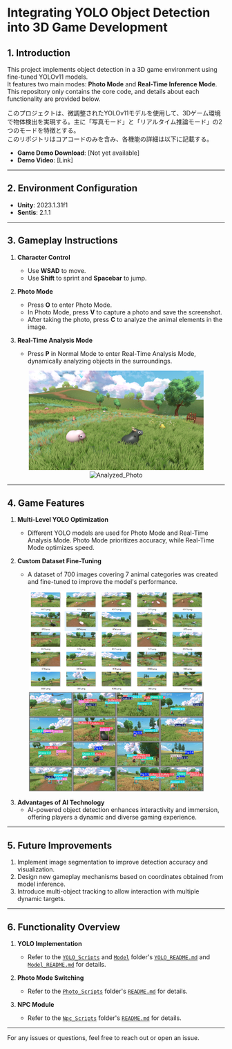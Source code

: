 # Integrating YOLO Object Detection into 3D Game Development

## 1. Introduction
This project implements object detection in a 3D game environment using fine-tuned YOLOv11 models.   
It features two main modes: **Photo Mode** and **Real-Time Inference Mode**. This repository only contains the core code, and details about each functionality are provided below.

このプロジェクトは、微調整されたYOLOv11モデルを使用して、3Dゲーム環境で物体検出を実現する。主に「写真モード」と「リアルタイム推論モード」の2つのモードを特徴とする。  
このリポジトリはコアコードのみを含み、各機能の詳細は以下に記載する。

- **Game Demo Download**: [Not yet available]  
- **Demo Video**: [Link]  

---

## 2. Environment Configuration
- **Unity**: 2023.1.31f1  
- **Sentis**: 2.1.1  

---

## 3. Gameplay Instructions
1. **Character Control**  
   - Use **WSAD** to move.  
   - Use **Shift** to sprint and **Spacebar** to jump.

2. **Photo Mode**  
   - Press **O** to enter Photo Mode.  
   - In Photo Mode, press **V** to capture a photo and save the screenshot.  
   - After taking the photo, press **C** to analyze the animal elements in the image.

3. **Real-Time Analysis Mode**  
   - Press **P** in Normal Mode to enter Real-Time Analysis Mode, dynamically analyzing objects in the surroundings.

<div align="center">
  <img src="Pictures/Photo_20250103_164320.png" alt="Photo" width="405" height="230">
  <img src="Pictures/Analyzed_Photo_20250103_164320.png" alt="Analyzed_Photo" width="405" height="230">
</div>


---

## 4. Game Features
1. **Multi-Level YOLO Optimization**  
   - Different YOLO models are used for Photo Mode and Real-Time Analysis Mode. Photo Mode prioritizes accuracy, while Real-Time Mode optimizes speed.


2. **Custom Dataset Fine-Tuning**  
   - A dataset of 700 images covering 7 animal categories was created and fine-tuned to improve the model's performance.
<div align="center">
  <img src="Pictures/dataset.png" alt="Photo" width="405" height="230">
   <img src="Pictures/val_batch2.jpg" alt="Photo" width="405" height="230">
</div>

3. **Advantages of AI Technology**  
   - AI-powered object detection enhances interactivity and immersion, offering players a dynamic and diverse gaming experience.

---

## 5. Future Improvements
1. Implement image segmentation to improve detection accuracy and visualization.  
2. Design new gameplay mechanisms based on coordinates obtained from model inference.  
3. Introduce multi-object tracking to allow interaction with multiple dynamic targets.

---

## 6. Functionality Overview
1. **YOLO Implementation**  
   - Refer to the [`YOLO_Scripts`](0_Assets/Scripts/1_YOLO_Scripts)  and [`Model`](0_Assets/Model)  folder's [`YOLO_README.md`](0_Assets/Scripts/1_YOLO_Scripts/README.md) and [`Model_README.md`](0_Assets/Model/README.md) for details.

2. **Photo Mode Switching**  
   - Refer to the [`Photo_Scripts`](0_Assets/Scripts/2_Photo_Scripts)  folder's [`README.md`](0_Assets/Scripts/2_Photo_Scripts/README.md) for details.

3. **NPC Module**  
   - Refer to the [`Npc_Scripts`](0_Assets/Scripts/3_Npc_Scripts) folder's [`README.md`](0_Assets/Scripts/3_Npc_Scripts/README.md) for details.

---

For any issues or questions, feel free to reach out or open an issue.
